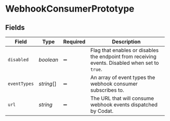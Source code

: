 # WebhookConsumerPrototype


## Fields

| Field                                                                                          | Type                                                                                           | Required                                                                                       | Description                                                                                    |
| ---------------------------------------------------------------------------------------------- | ---------------------------------------------------------------------------------------------- | ---------------------------------------------------------------------------------------------- | ---------------------------------------------------------------------------------------------- |
| `disabled`                                                                                     | *boolean*                                                                                      | :heavy_minus_sign:                                                                             | Flag that enables or disables the endpoint from receiving events. Disabled when set to `true`. |
| `eventTypes`                                                                                   | *string*[]                                                                                     | :heavy_minus_sign:                                                                             | An array of event types the webhook consumer subscribes to.                                    |
| `url`                                                                                          | *string*                                                                                       | :heavy_minus_sign:                                                                             | The URL that will consume webhook events dispatched by Codat.                                  |